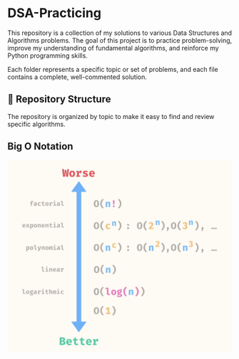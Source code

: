 # DSA-Practicing

This repository is a collection of my solutions to various Data Structures and Algorithms problems. The goal of this project is to practice problem-solving, improve my understanding of fundamental algorithms, and reinforce my Python programming skills.

Each folder represents a specific topic or set of problems, and each file contains a complete, well-commented solution.

## 📂 Repository Structure

The repository is organized by topic to make it easy to find and review specific algorithms.

## Big O Notation

![alt text](image.png)
